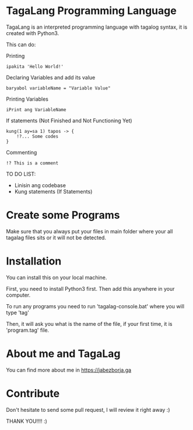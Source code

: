 # TagaLang Programming Language #

TagaLang is an interpreted programming language with tagalog syntax, it is created with Python3.

This can do:

Printing
```
ipakita 'Hello World!'
```

Declaring Variables and add its value
```
baryabol variableName = "Variable Value"
```

Printing Variables
```
iPrint ang VariableName
```

If statements (Not Finished and Not Functioning Yet)
```
kung(1 ay=sa 1) tapos -> {
    !?... Some codes
}
```

Commenting
```
!? This is a comment
```

TO DO LIST:
* Linisin ang codebase
* Kung statements (If Statements)


# Create some Programs #
Make sure that you always put your files in main folder where your all tagalag files sits or it will not be detected.

# Installation #
You can install this on your local machine.

First, you need to install Python3 first. Then add this anywhere in your computer.

To run any programs you need to run 'tagalag-console.bat' where you will type 'tag'

Then, it will ask you what is the name of the file, if your first time, it is 'program.tag' file.

# About me and TagaLag #
You can find more about me in https://jabezborja.ga

# Contribute #
Don't hesitate to send some pull request, I will review it right away :)

THANK YOU!!!! :)

